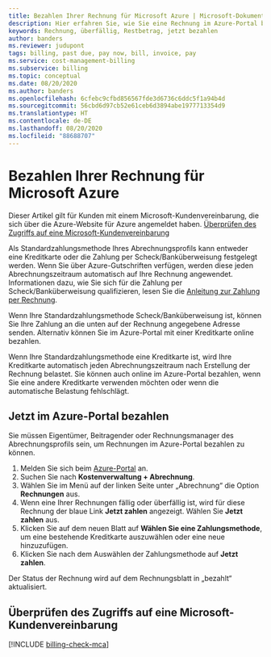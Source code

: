 ```yaml
---
title: Bezahlen Ihrer Rechnung für Microsoft Azure | Microsoft-Dokumentation
description: Hier erfahren Sie, wie Sie eine Rechnung im Azure-Portal bezahlen. Sie müssen Besitzer, Mitwirkender oder Rechnungs-Manager des Abrechnungsprofils sein, um im Portal bezahlen zu können.
keywords: Rechnung, überfällig, Restbetrag, jetzt bezahlen
author: banders
ms.reviewer: judupont
tags: billing, past due, pay now, bill, invoice, pay
ms.service: cost-management-billing
ms.subservice: billing
ms.topic: conceptual
ms.date: 08/20/2020
ms.author: banders
ms.openlocfilehash: 6cfebc9cfbd856567fde3d6736c6ddc5f1a94b4d
ms.sourcegitcommit: 56cbd6d97cb52e61ceb6d3894abe1977713354d9
ms.translationtype: HT
ms.contentlocale: de-DE
ms.lasthandoff: 08/20/2020
ms.locfileid: "88688707"
---
```

# <a name="how-to-pay-your-bill-for-microsoft-azure"></a>Bezahlen Ihrer Rechnung für Microsoft Azure

Dieser Artikel gilt für Kunden mit einem Microsoft-Kundenvereinbarung, die sich über die Azure-Website für Azure angemeldet haben. [Überprüfen des Zugriffs auf eine Microsoft-Kundenvereinbarung](#check-access-to-a-microsoft-customer-agreement)

Als Standardzahlungsmethode Ihres Abrechnungsprofils kann entweder eine Kreditkarte oder die Zahlung per Scheck/Banküberweisung festgelegt werden. Wenn Sie über Azure-Gutschriften verfügen, werden diese jeden Abrechnungszeitraum automatisch auf Ihre Rechnung angewendet. Informationen dazu, wie Sie sich für die Zahlung per Scheck/Banküberweisung qualifizieren, lesen Sie die [Anleitung zur Zahlung per Rechnung](../manage/pay-by-invoice.md).

Wenn Ihre Standardzahlungsmethode Scheck/Banküberweisung ist, können Sie Ihre Zahlung an die unten auf der Rechnung angegebene Adresse senden. Alternativ können Sie im Azure-Portal mit einer Kreditkarte online bezahlen.

Wenn Ihre Standardzahlungsmethode eine Kreditkarte ist, wird Ihre Kreditkarte automatisch jeden Abrechnungszeitraum nach Erstellung der Rechnung belastet. Sie können auch online im Azure-Portal bezahlen, wenn Sie eine andere Kreditkarte verwenden möchten oder wenn die automatische Belastung fehlschlägt.

## <a name="pay-now-in-the-azure-portal"></a>Jetzt im Azure-Portal bezahlen

Sie müssen Eigentümer, Beitragender oder Rechnungsmanager des Abrechnungsprofils sein, um Rechnungen im Azure-Portal bezahlen zu können.

1. Melden Sie sich beim [Azure-Portal](https://portal.azure.com) an.
1. Suchen Sie nach **Kostenverwaltung + Abrechnung**.
1. Wählen Sie im Menü auf der linken Seite unter „Abrechnung“ die Option **Rechnungen** aus.
1. Wenn eine Ihrer Rechnungen fällig oder überfällig ist, wird für diese Rechnung der blaue Link **Jetzt zahlen** angezeigt. Wählen Sie **Jetzt zahlen** aus.
1. Klicken Sie auf dem neuen Blatt auf **Wählen Sie eine Zahlungsmethode**, um eine bestehende Kreditkarte auszuwählen oder eine neue hinzuzufügen.
1. Klicken Sie nach dem Auswählen der Zahlungsmethode auf **Jetzt zahlen**.

Der Status der Rechnung wird auf dem Rechnungsblatt in „bezahlt“ aktualisiert.

## <a name="check-access-to-a-microsoft-customer-agreement"></a>Überprüfen des Zugriffs auf eine Microsoft-Kundenvereinbarung
[!INCLUDE [billing-check-mca](../../../includes/billing-check-mca.md)]
